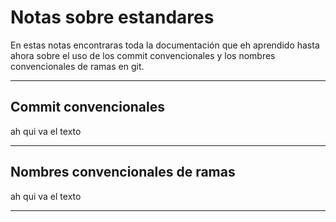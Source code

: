 # Notas sobre estandares 

En estas notas encontraras toda la documentación que eh aprendido hasta ahora sobre el uso de los commit convencionales y los nombres convencionales de ramas en git.

---
## Commit convencionales

ah qui va el texto


---
## Nombres convencionales de ramas

ah qui va el texto

---